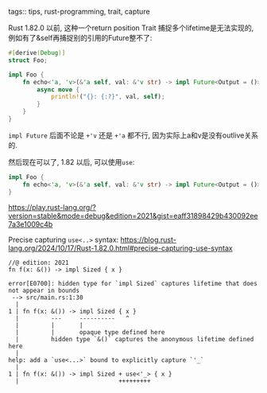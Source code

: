 tags:: tips, rust-programming, trait, capture


Rust 1.82.0 以前,
这种一个return position Trait 捕捉多个lifetime是无法实现的,
例如有了&self再捕捉别的引用的Future整不了:

```rust
#[derive(Debug)]
struct Foo;

impl Foo {
    fn echo<'a, 'v>(&'a self, val: &'v str) -> impl Future<Output = ()> + 'v {
        async move {
            println!("{}: {:?}", val, self);
        }
    }
}
```

`impl Future` 后面不论是 `+'v` 还是 `+'a` 都不行,
因为实际上a和v是没有outlive关系的.

然后现在可以了, 1.82 以后, 可以使用`use`:

```rust
impl Foo {
    fn echo<'a, 'v>(&'a self, val: &'v str) -> impl Future<Output = ()> + use<'v, 'a> {}
}
```
https://play.rust-lang.org/?version=stable&mode=debug&edition=2021&gist=eaff31898429b430092ee7a3e1009c4b


Precise capturing `use<..>` syntax:
https://blog.rust-lang.org/2024/10/17/Rust-1.82.0.html#precise-capturing-use-syntax

```text
//@ edition: 2021
fn f(x: &()) -> impl Sized { x }
```

```text
error[E0700]: hidden type for `impl Sized` captures lifetime that does not appear in bounds
 --> src/main.rs:1:30
  |
1 | fn f(x: &()) -> impl Sized { x }
  |         ---     ----------   ^
  |         |       |
  |         |       opaque type defined here
  |         hidden type `&()` captures the anonymous lifetime defined here
  |
help: add a `use<...>` bound to explicitly capture `'_`
  |
1 | fn f(x: &()) -> impl Sized + use<'_> { x }
  |                            +++++++++
```
